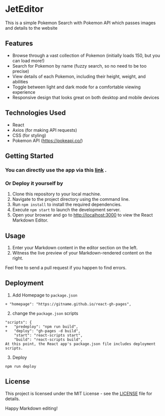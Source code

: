 # JetEditor

This is a simple Pokemon Search with Pokemon API which passes images and details to the website

## Features

- Browse through a vast collection of Pokemon (initially loads 150, but you can load more!)
- Search for Pokemon by name (fuzzy search, so no need to be too precise)
- View details of each Pokemon, including their height, weight, and abilities
- Toggle between light and dark mode for a comfortable viewing experience
- Responsive design that looks great on both desktop and mobile devices

## Technologies Used

- React
- Axios (for making API requests)
- CSS (for styling)
- Pokemon API (https://pokeapi.co/)

## Getting Started

### You can directly use the app via this [link](https://bharathajjarapu.github.io/ReactDex) .

### Or Deploy it yourself by

1. Clone this repository to your local machine.
2. Navigate to the project directory using the command line.
3. Run `npm install` to install the required dependencies.
4. Execute `npm start` to launch the development server.
5. Open your browser and go to [http://localhost:3000](http://localhost:3000) to view the React Markdown Editor.

## Usage

1. Enter your Markdown content in the editor section on the left.
2. Witness the live preview of your Markdown-rendered content on the right.

Feel free to send a pull request if you happen to find errors.

## Deployment

1. Add Homepage to `package.json`

```
+ "homepage": "https://gitname.github.io/react-gh-pages",
```

2. change the `package.json` scripts
```
"scripts": {
+   "predeploy": "npm run build",
+   "deploy": "gh-pages -d build",
    "start": "react-scripts start",
    "build": "react-scripts build",
At this point, the React app's package.json file includes deployment scripts.
```
3. Deploy
```
npm run deploy
```

## License

This project is licensed under the MIT License - see the [LICENSE](LICENSE) file for details.

Happy Markdown editing!